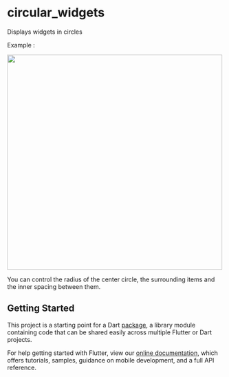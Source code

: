 # circular_widgets

Displays widgets in circles

Example :

<img src="https://i.imgur.com/9JMB1cO.gif" width=500> 

You can control the radius of the center circle, the surrounding items and the inner spacing between them.



## Getting Started

This project is a starting point for a Dart
[package](https://flutter.dev/developing-packages/),
a library module containing code that can be shared easily across
multiple Flutter or Dart projects.

For help getting started with Flutter, view our 
[online documentation](https://flutter.dev/docs), which offers tutorials, 
samples, guidance on mobile development, and a full API reference.
